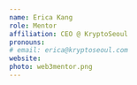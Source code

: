 ```yaml
---
name: Erica Kang
role: Mentor
affiliation: CEO @ KryptoSeoul
pronouns: 
# email: erica@kryptoseoul.com
website: 
photo: web3mentor.png
---
```

